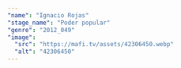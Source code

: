 ```yaml
---
"name": "Ignacio Rojas"
"stage_name": "Poder popular"
"genre": "2012_049"
"image":
  "src": "https://mafi.tv/assets/42306450.webp"
  "alt": "42306450"
---
```

